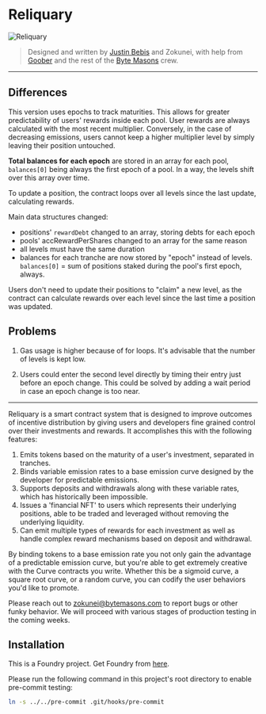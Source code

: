 # Reliquary

![Reliquary](header.png "Reliquary")

> Designed and written by [Justin Bebis](https://twitter.com/0xBebis_) and Zokunei, with help from [Goober](https://twitter.com/0xGoober) and the rest of the [Byte Masons](https://twitter.com/ByteMasons) crew.

---

## Differences

This version uses epochs to track maturities. This allows for greater predictability of users' rewards inside each pool. User rewards are always calculated with the most recent multiplier. Conversely, in the case of decreasing emissions, users cannot keep a higher multiplier level by simply leaving their position untouched.

**Total balances for each epoch** are stored in an array for each pool, `balances[0]` being always the first epoch of a pool. In a way, the levels shift over this array over time.

To update a position, the contract loops over all levels since the last update, calculating rewards.

Main data structures changed:

- positions' `rewardDebt` changed to an array, storing debts for each epoch
- pools' accRewardPerShares changed to an array for the same reason
- all levels must have the same duration
- balances for each tranche are now stored by "epoch" instead of levels. `balances[0]` = sum of positions staked during the pool's first epoch, always.

Users don't need to update their positions to "claim" a new level, as the contract can calculate rewards over each level since the last time a position was updated.

## Problems

1. Gas usage is higher because of for loops. It's advisable that the number of levels is kept low.

2. Users could enter the second level directly by timing their entry just before an epoch change. This could be solved by adding a wait period in case an epoch change is too near.

---

Reliquary is a smart contract system that is designed to improve outcomes of incentive distribution by giving users and developers fine grained control over their investments and rewards. It accomplishes this with the following features:

1. Emits tokens based on the maturity of a user's investment, separated in tranches.
2. Binds variable emission rates to a base emission curve designed by the developer for predictable emissions.
3. Supports deposits and withdrawals along with these variable rates, which has historically been impossible.
4. Issues a 'financial NFT' to users which represents their underlying positions, able to be traded and leveraged without removing the underlying liquidity.
5. Can emit multiple types of rewards for each investment as well as handle complex reward mechanisms based on deposit and withdrawal.

By binding tokens to a base emission rate you not only gain the advantage of a predictable emission curve, but you're able
to get extremely creative with the Curve contracts you write. Whether this be a sigmoid curve, a square root curve, or a
random curve, you can codify the user behaviors you'd like to promote.

Please reach out to zokunei@bytemasons.com to report bugs or other funky behavior. We will proceed with various stages of production
testing in the coming weeks.

## Installation

This is a Foundry project. Get Foundry from [here](https://github.com/foundry-rs/foundry).

Please run the following command in this project's root directory to enable pre-commit testing:

```bash
ln -s ../../pre-commit .git/hooks/pre-commit
```
